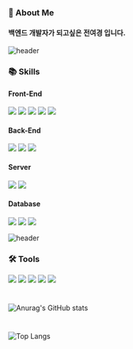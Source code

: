 ### 🚀 About Me

#### 백엔드 개발자가 되고싶은 전여경 입니다.


![header](https://capsule-render.vercel.app/api?type=rect&color=gradient&height=1)

### 📚 Skills
#### Front-End
<div align="left">
  <img src="https://img.shields.io/badge/HTML5-E34F26?style=flat&logo=HTML5&logoColor=white"/>
  <img src="https://img.shields.io/badge/CSS3-1572B6?style=flat&logo=CSS3&logoColor=white"/>
  <img src="https://img.shields.io/badge/JavaScript-F7DF1E?style=flat&logo=JavaScript&logoColor=white"/>
  <img src="https://img.shields.io/badge/jQuery-0769AD?style=flat&logo=jQuery&logoColor=white"/>
  <img src="https://img.shields.io/badge/Bootstrap-7952B3?style=flat&logo=Bootstrap&logoColor=white" />
</div>

#### Back-End
<div align="left">
  <img src="https://img.shields.io/badge/Java-007396?style=flat&logo=Conda-Forge&logoColor=white" />
  <img src="https://img.shields.io/badge/Spring-6DB33F?style=flat&logo=Spring&logoColor=white" />
  <img src="https://img.shields.io/badge/Spring Boot-6DB33F?style=flat&logo=Spring Boot&logoColor=white"/>
</div>

#### Server
<div align="left">
  <img src="https://img.shields.io/badge/Ubuntu-E95420?style=flat&logo=Ubuntu&logoColor=white" />
  <img src="https://img.shields.io/badge/Apache-D22128?style=flat&logo=Apache&logoColor=white" />
</div>

#### Database
<div align="left">
  <img src="https://img.shields.io/badge/MySQL-4479A1?style=flat&logo=MySQL&logoColor=white" />
  <img src="https://img.shields.io/badge/Oracle-F80000?style=flat&logo=Oracle&logoColor=white" />
  <img src="https://img.shields.io/badge/MariaDB-003545?style=flat&logo=MariaDB&logoColor=white" />
</div>

![header](https://capsule-render.vercel.app/api?type=rect&color=gradient&height=1)

### 🛠 Tools
<div align="left">
  <img src="https://img.shields.io/badge/Eclipse IDE-2C2255?style=flat&logo=EclipseIDE&logoColor=white" />
  <img src="https://img.shields.io/badge/Spring Tool Suite-6DB33F?style=flat&logo=Spring&logoColor=white" />
  <img src="https://img.shields.io/badge/Visual Studio Code-007ACC?style=flat&logo=VisualStudioCode&logoColor=white" />
  <img src="https://img.shields.io/badge/Tomcat-F8DC75?style=flat&logo=ApacheTomcat&logoColor=white" />
  <img src="https://img.shields.io/badge/GitHub-181717?style=flat&logo=GitHub&logoColor=white" />
</div>

#

![Anurag's GitHub stats](https://github-readme-stats.vercel.app/api?username=jeon00000&show_icons=true&theme=radical)

#

![Top Langs](https://github-readme-stats.vercel.app/api/top-langs/?username=jeon00000&layout=compact&theme=tokyonight)

